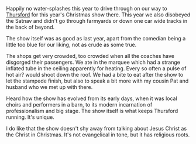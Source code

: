 Happily no water-splashes this year to drive through on our way
to [Thursford](https://www.thursford.com) for this year's Christmas show there.
This year we also disobeyed the Satnav and didn't go through farmyards
or down one car wide tracks in the back of beyond.

The show itself was as good as last year, apart from the comedian
being a little too blue for our liking, not as crude as some true.

The shops get very crowded, too crowded when all the coaches have
disgorged their passengers.  We ate in the marquee which had a
strange inflated tube in the ceiling apparently for heating.  Every
so often a pulse of hot air? would shoot down the roof.  We had
a bite to eat after the show to let the stampede finish, but also
to speak a bit more with my cousin Pat and husband who we met
up with there.

Heard how the show has evolved from its early days, when it
was local choirs and performers in a barn, to its modern incarnation
of professionalism and big stage.  The show itself is what
keeps Thursford running.  It's unique.

I do like that the show doesn't shy away from talking about
Jesus Christ as the Christ in Christmas.  It's not evangelical
in tone, but it has religious roots.
